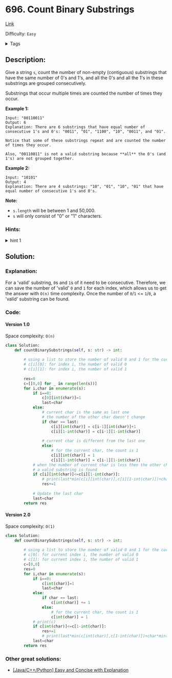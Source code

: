 # 696. Count Binary Substrings
[Link](https://leetcode.com/problems/count-binary-substrings/)

Difficulty: `Easy`

<details>
<summary> Tags</summary>

`String`
</details>

## Description:  
Give a string `s`, count the number of non-empty (contiguous) substrings that
have the same number of 0's and 1's, and all the 0's and all the 1's in these
substrings are grouped consecutively.

Substrings that occur multiple times are counted the number of times they
occur.

**Example 1:**  

    
    
    Input: "00110011"
    Output: 6
    Explanation: There are 6 substrings that have equal number of consecutive 1's and 0's: "0011", "01", "1100", "10", "0011", and "01".
      
    Notice that some of these substrings repeat and are counted the number of times they occur.
      
    Also, "00110011" is not a valid substring because **all** the 0's (and 1's) are not grouped together.
    

**Example 2:**  

    
    
    Input: "10101"
    Output: 4
    Explanation: There are 4 substrings: "10", "01", "10", "01" that have equal number of consecutive 1's and 0's.
    

**Note:**

* `s.length` will be between 1 and 50,000.
* `s` will only consist of "0" or "1" characters.

### Hints:
<details>
<summary> hint 1</summary>

How many valid binary substrings exist in "000111", and how many in "11100"?
What about "00011100"?


</details>


## Solution:  


### Explanation:  
For a 'valid' substring, `0`s and `1`s of it need to be consecutive.
Therefore, we can save the number of 'valid' `0` and `1` for each index,
which allows us to get the answer with `O(n)` time complexity.
Once the number of `0`/`1` <= `1`/`0`, a 'valid' substring can be found.

### Code:  

#### Version 1.0 
Space complexity: `O(n)`

```python
class Solution:
    def countBinarySubstrings(self, s: str) -> int:
                
        # using a list to store the number of valid 0 and 1 for the current index:
        # c[i][0]: for index i, the number of valid 0
        # c[i][1]: for index i, the number of valid 1
        
        res=0
        c=[[0,0] for _ in range(len(s))]
        for i,char in enumerate(s):
            if i==0:
                c[0][int(char)]=1
                last=char
            else:
                # current char is the same as last one
                # the number of the other char doesn't change
                if char == last:
                    c[i][int(char)] = c[i-1][int(char)]+1
                    c[i][1-int(char)] = c[i-1][1-int(char)]
                    
                # current char is different from the last one
                else:
                    # for the current char, the count is 1
                    c[i][int(char)] = 1
                    c[i][1-int(char)] = c[i-1][1-int(char)]
            # when the number of current char is less then the other char's
            # a valid substring is found
            if c[i][int(char)]<=c[i][1-int(char)]:
                # print(last*min(c[i][int(char)],c[i][1-int(char)])+char*min(c[i][int(char)],c[i][1-int(char)]))
                res+=1
            
            # Update the last char
            last=char
        return res
```

#### Version 2.0
Space complexity: `O(1)`
```python
class Solution:
    def countBinarySubstrings(self, s: str) -> int:
        
        # using a list to store the number of valid 0 and 1 for the current index:
        # c[0]: for current index i, the number of valid 0
        # c[1]: for current index i, the number of valid 1
        c=[0,0]
        res=0
        for i,char in enumerate(s):
            if i==0:
                c[int(char)]=1
                last=char
            else:
                if char == last:
                    c[int(char)] += 1
                else:
                    # for the current char, the count is 1
                    c[int(char)] = 1
            # print(c)
            if c[int(char)]<=c[1-int(char)]:
                res+=1
                # print(last*min(c[int(char)],c[1-int(char)])+char*min(c[int(char)],c[1-int(char)]))
            last=char
        return res
```

### Other great solutions:
- [[Java/C++/Python] Easy and Concise with Explanation](https://leetcode.com/problems/count-binary-substrings/discuss/108625/JavaC%2B%2BPython-Easy-and-Concise-with-Explanation)
